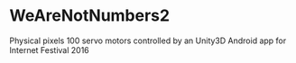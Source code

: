 # WeAreNotNumbers2
Physical pixels 100 servo motors controlled by an Unity3D Android app for Internet Festival 2016
